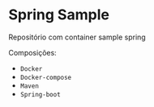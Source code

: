 # Spring Sample

Repositório com container sample spring

Composições:
  - `Docker`
  - `Docker-compose`
  - `Maven` 
  - `Spring-boot`
